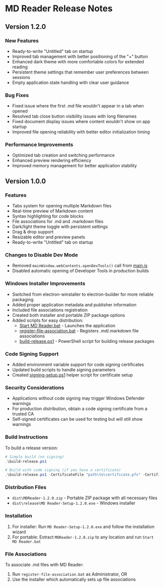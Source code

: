 # MD Reader Release Notes

## Version 1.2.0

### New Features
- Ready-to-write "Untitled" tab on startup
- Improved tab management with better positioning of the "+" button
- Enhanced dark theme with more comfortable colors for extended reading
- Persistent theme settings that remember user preferences between sessions
- Empty application state handling with clear user guidance

### Bug Fixes
- Fixed issue where the first .md file wouldn't appear in a tab when opened
- Resolved tab close button visibility issues with long filenames
- Fixed document display issues where content wouldn't show on app startup
- Improved file opening reliability with better editor initialization timing

### Performance Improvements
- Optimized tab creation and switching performance
- Enhanced preview rendering efficiency
- Improved memory management for better application stability

## Version 1.0.0

### Features
- Tabs system for opening multiple Markdown files
- Real-time preview of Markdown content
- Syntax highlighting for code blocks
- File associations for .md and .markdown files
- Dark/light theme toggle with persistent settings
- Drag & drop support
- Resizable editor and preview panels
- Ready-to-write "Untitled" tab on startup

### Changes to Disable Dev Mode
- Removed `mainWindow.webContents.openDevTools()` call from [main.js](main.js)
- Disabled automatic opening of Developer Tools in production builds

### Windows Installer Improvements
- Switched from electron-winstaller to electron-builder for more reliable packaging
- Added proper application metadata and publisher information
- Included file associations registration
- Created both installer and portable ZIP package options
- Added scripts for easy distribution:
  - [Start MD Reader.bat](Start%20MD%20Reader.bat) - Launches the application
  - [register-file-association.bat](register-file-association.bat) - Registers .md/.markdown file associations
  - [build-release.ps1](build-release.ps1) - PowerShell script for building release packages

### Code Signing Support
- Added environment variable support for code signing certificates
- Updated build scripts to handle signing parameters
- Created [signing-setup.ps1](signing-setup.ps1) helper script for certificate setup

### Security Considerations
- Applications without code signing may trigger Windows Defender warnings
- For production distribution, obtain a code signing certificate from a trusted CA
- Self-signed certificates can be used for testing but will still show warnings

### Build Instructions
To build a release version:

```powershell
# Simple build (no signing)
.\build-release.ps1

# Build with code signing (if you have a certificate)
.\build-release.ps1 -CertificateFile "path\to\certificate.pfx" -CertificatePassword "certificate_password"
```

### Distribution Files
- `dist\MDReader-1.2.0.zip` - Portable ZIP package with all necessary files
- `dist\release\MD Reader-Setup-1.2.0.exe` - Windows installer

### Installation
1. For installer: Run `MD Reader-Setup-1.2.0.exe` and follow the installation wizard
2. For portable: Extract `MDReader-1.2.0.zip` to any location and run `Start MD Reader.bat`

### File Associations
To associate .md files with MD Reader:
1. Run `register-file-association.bat` as Administrator, OR
2. Use the installer which automatically sets up file associations